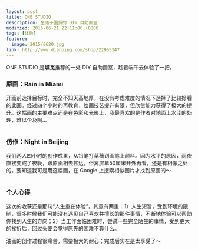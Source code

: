 ```yaml
---
layout: post
title: ONE STUDIO
description: 坐落于国贸的 DIY 自助画室
modified: 2015-06-21 22:11:06 +0800
tags: [体验]
feature:
  image: 2015/0620.jpg
link: http://www.dianping.com/shop/22965347
---
```


ONE STUDIO 是**城觅**推荐的一处 DIY 自助画室，趁着端午去体验了一把。

### 原画：Rain in Miami

开画前选择目标时，完全不知天高地厚，在没有考虑难度的情况下选择了比较好看的此画。经过四个小时的再教育，绘画技艺提升有限，但欣赏能力获得了极大的提升。这幅画的主要难点还是在色彩和光影上，我最喜欢的是作者对地面上水洼的处理，难以企及啊...

<img src="{{ site.baseurl }}/assets/images/2015/0620-original.jpg" class="am-img-responsive" alt=""/>

### 仿作：Night in Beijing

我们两人四小时的创作成果，从铅笔打草稿到画笔上颜料。因为水平的原因，雨夜直接变成了夜晚，跟原画相去甚远，但离屏幕50厘米开外再看，还是有相像之处的。要知道我可是用这幅画，在 Google 上搜索相似图片才找到原画的～

<img src="{{ site.baseurl }}/assets/images/2015/0620-ours.jpg" class="am-img-responsive" alt=""/>

### 个人心得

这次的收获还是那句“人生重在体验”，其意有两重：1）人生短暂，受到环境的限制，很多时候我们可能没有遇见自己喜欢并擅长的那件事情，不断地体验可以帮助你找到人生的方向；2）当工作面临困难时，尝试一些完全陌生的事情，受到更大的挫折后，回过头便会觉得原先的困难不算什么。

油画的创作过程很痛苦，需要极大的耐心；完成后实在是太享受了～
